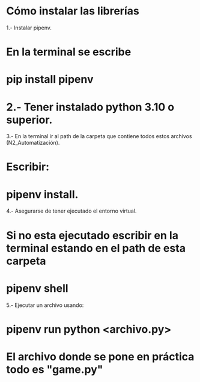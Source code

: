 # Cómo instalar las librerías

1.- Instalar pipenv.
# En la terminal se escribe
# pip install pipenv

# 2.- Tener instalado python 3.10 o superior.

3.- En la terminal ir al path de la carpeta que contiene todos estos archivos (N2_Automatización).
# Escribir:
# pipenv install.

4.- Asegurarse de tener ejecutado el entorno virtual.
# Si no esta ejecutado escribir en la terminal estando en el path de esta carpeta
# pipenv shell

5.- Ejecutar un archivo usando:
# pipenv run python <archivo.py>
# El archivo donde se pone en práctica todo es "game.py"



<!-- 
Ya ejecutado el juego "game.py"
# en la terminal se escoge un modelo entrenado.
# Originalmente la carpeta archivos_generados cuenta con 5 modelo entrenados.
# Por esta razón se debe ingresar un número del 1 al 5.
# El juego ha sido iniciado.
# Ahora se puede cambiar la posición de referencia con las flechas de arriba y abajo.
# Tambien se puede ingresar directamente una posición de referencia en la terminal.
-->
